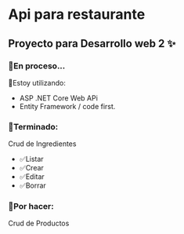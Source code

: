 <h1>Api para restaurante</h1>
<h2>Proyecto para Desarrollo web 2 ✨</h2>
<h3>🚧En proceso...</h3>


🚨Estoy utilizando:
<ul>
  <li>ASP .NET Core Web APi</li>
  <li>Entity Framework / code first.</li>
</ul>

<h3>📌Terminado: </h3>
<p>Crud de Ingredientes</p>
<ul>
  <li>✅Listar</li>
  <li>✅Crear</li>
  <li>✅Editar</li>
  <li>✅Borrar</li>
</ul>

<h3>📌Por hacer: </h3>
<p>Crud de Productos</p>


